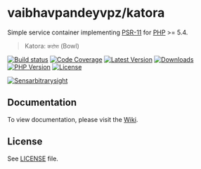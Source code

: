 # vaibhavpandeyvpz/katora
Simple service container implementing [PSR-11](https://github.com/php-fig/container) for [PHP](http://www.php.net/) >= 5.4.

> Katora: `कटोरा` (Bowl)

[![Build status](https://img.shields.io/travis/vaibhavpandeyvpz/katora.svg?style=flat-square)](https://travis-ci.org/vaibhavpandeyvpz/katora)
[![Code Coverage](https://img.shields.io/codecov/c/github/vaibhavpandeyvpz/katora.svg?style=flat-square)](https://codecov.io/gh/vaibhavpandeyvpz/katora)
[![Latest Version](https://img.shields.io/github/release/vaibhavpandeyvpz/katora.svg?style=flat-square)](https://github.com/vaibhavpandeyvpz/katora/releases)
[![Downloads](https://img.shields.io/packagist/dt/vaibhavpandeyvpz/katora.svg?style=flat-square)](https://packagist.org/packages/vaibhavpandeyvpz/katora)
[![PHP Version](http://img.shields.io/badge/php-5.4+-8892be.svg?style=flat-square)](https://packagist.org/packages/vaibhavpandeyvpz/katora)
[![License](https://img.shields.io/badge/license-MIT-brightgreen.svg?style=flat-square)](LICENSE)

[![Sensarbitrarysight](https://insight.sensiolabs.com/projects/f6f472ff-dcd0-499f-bb4e-68e8346bb445/small.png)](https://insight.sensiolabs.com/projects/f6f472ff-dcd0-499f-bb4e-68e8346bb445)

Documentation
-------
To view documentation, please visit the [Wiki](https://github.com/vaibhavpandeyvpz/katora/wiki).

License
------
See [LICENSE](LICENSE) file.
